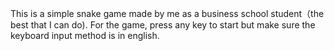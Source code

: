 This is a simple snake game made by me as a business school student（the best that I can do). 
For the game, press any key to start but make sure the keyboard input method is in english.
